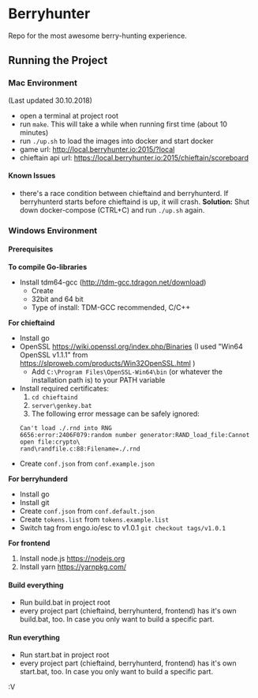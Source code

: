 # Berryhunter

Repo for the most awesome berry-hunting experience.

## Running the Project

### Mac Environment
(Last updated 30.10.2018)

- open a terminal at project root
- run `make`. This will take a while when running first time (about 10 minutes)
- run `./up.sh` to load the images into docker and start docker
- game url: http://local.berryhunter.io:2015/?local
- chieftain api url: https://local.berryhunter.io:2015/chieftain/scoreboard

#### Known Issues

- there's a race condition between chieftaind and berryhunterd. If berryhunterd starts before chieftaind is up, it will crash. **Solution:** Shut down docker-compose (CTRL+C) and run `./up.sh` again.

### Windows Environment

#### Prerequisites

**To compile Go-libraries**

- Install tdm64-gcc
(http://tdm-gcc.tdragon.net/download)
	- Create
	- 32bit and 64 bit
	- Type of install: TDM-GCC recommended, C/C++

**For chieftaind**

- Install go
- OpenSSL https://wiki.openssl.org/index.php/Binaries (I used "Win64 OpenSSL v1.1.1" from https://slproweb.com/products/Win32OpenSSL.html )
    - Add `C:\Program Files\OpenSSL-Win64\bin` (or whatever the installation path is) to your PATH variable
- Install required certificates:
    1. `cd chieftaind`
    2. `server\genkey.bat`
    3. The following error message can be safely ignored:
  ```
  Can't load ./.rnd into RNG
  6656:error:2406F079:random number generator:RAND_load_file:Cannot open file:crypto\
  rand\randfile.c:88:Filename=./.rnd
  ```
- Create `conf.json` from `conf.example.json`

**For berryhunderd**

- Install go
- Install git
- Create `conf.json` from `conf.default.json`
- Create `tokens.list` from `tokens.example.list`
- Switch tag from engo.io/esc to v1.0.1 `git checkout tags/v1.0.1`

**For frontend**

1. Install node.js https://nodejs.org
2. Install yarn https://yarnpkg.com/

#### Build everything

- Run build.bat in project root
- every project part (chieftaind, berryhunterd, frontend) has it's own build.bat, too. In case you only want to build a specific part.

#### Run everything

- Run start.bat in project root
- every project part (chieftaind, berryhunterd, frontend) has it's own start.bat, too. In case you only want to build a specific part.



:V